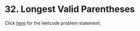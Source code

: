 
# 32. Longest Valid Parentheses

Click [here](https://leetcode.com/problems/longest-valid-parentheses/) for the leetcode problem statement.
